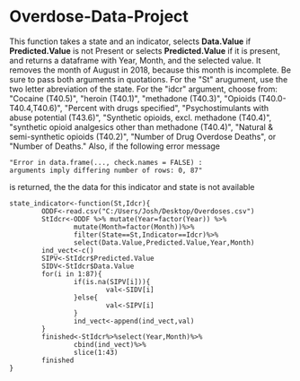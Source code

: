 # Overdose-Data-Project

This function takes a state and an indicator, selects **Data.Value** if **Predicted.Value** is not Present 
or selects **Predicted.Value** if it is present, and returns a dataframe with Year, Month, and the selected
value. It removes the month of August in 2018, because this month is incomplete. Be sure to pass both
arguments in quotations. For the "St" arugument, use the two letter abreviation of the state. For the
"idcr" argument, choose from: "Cocaine (T40.5)", "heroin (T40.1)", "methadone (T40.3)", "Opioids 
(T40.0-T40.4,T40.6)", "Percent with drugs specified", "Psychostimulants with abuse potential (T43.6)",
"Synthetic opioids, excl. methadone (T40.4)", "synthetic opioid analgesics other than methadone (T40.4)",
"Natural & semi-synthetic opioids (T40.2)", "Number of Drug Overdose Deaths", or "Number of Deaths." 
Also, if the following error message 
```
"Error in data.frame(..., check.names = FALSE) :
arguments imply differing number of rows: 0, 87"
```
is returned, the the data for this indicator and state is not available

```
state_indicator<-function(St,Idcr){
        ODDF<-read.csv("C:/Users/Josh/Desktop/Overdoses.csv")
        StIdcr<-ODDF %>% mutate(Year=factor(Year)) %>%
                mutate(Month=factor(Month))%>%
                filter(State==St,Indicator==Idcr)%>%
                select(Data.Value,Predicted.Value,Year,Month)
        ind_vect<-c()
        SIPV<-StIdcr$Predicted.Value
        SIDV<-StIdcr$Data.Value
        for(i in 1:87){
                if(is.na(SIPV[i])){
                        val<-SIDV[i]
                }else{
                        val<-SIPV[i]
                }
                ind_vect<-append(ind_vect,val)
        }
        finished<-StIdcr%>%select(Year,Month)%>%
                cbind(ind_vect)%>%
                slice(1:43)
        finished
}
```
